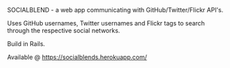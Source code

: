 SOCIALBLEND - a web app communicating with GitHub/Twitter/Flickr API's.

Uses GitHub usernames, Twitter usernames and Flickr tags to search through the respective social networks.

Build in Rails.

Available @ https://socialblends.herokuapp.com/

